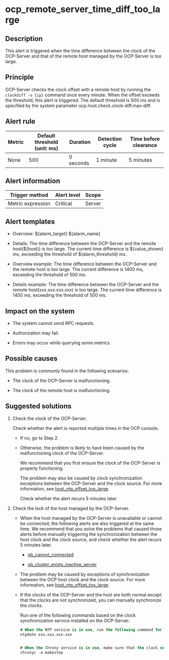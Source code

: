 ocp_remote_server_time_diff_too_large
==========================================================

**Description**
------------------------------------

This alert is triggered when the time difference between the clock of the OCP-Server and that of the remote host managed by the OCP-Server is too large.

Principle
------------------------------

OCP-Server checks the clock offset with a remote host by running the `clockdiff -o {ip}` command once every minute. When the offset exceeds the threshold, this alert is triggered. The default threshold is 500 ms and is specified by the system parameter ocp.host.check.clock-diff.max-diff.

**Alert rule**
-----------------------------------

| Metric | Default threshold (unit: ms) | Duration  | Detection cycle | Time before clearance |
|--------|------------------------------|-----------|-----------------|-----------------------|
| None   | 500                          | 0 seconds | 1 minute        | 5 minutes             |

**Alert information**
------------------------------------------

|  Trigger method   | Alert level | Scope  |
|-------------------|-------------|--------|
| Metric expression | Critical    | Server |

**Alert templates**
----------------------------------------

* Overview: ${alarm_target} ${alarm_name}

* Details: The time difference between the OCP-Server and the remote host(${host}) is too large. The current time difference is ${value_shown} ms, exceeding the threshold of ${alarm_threshold} ms.

* Overview example: The time difference between the OCP-Server and the remote host is too large. The current difference is 1400 ms, exceeding the threshold of 500 ms.

* Details example: The time difference between the OCP-Server and the remote host(xxx.xxx.xxx.xxx) is too large. The current time difference is 1400 ms, exceeding the threshold of 500 ms.

**Impact on the system**
---------------------------------------------

* The system cannot send RPC requests.

* Authorization may fail.

* Errors may occur while querying some metrics.

Possible causes
------------------------------------

This problem is commonly found in the following scenarios:

* The clock of the OCP-Server is malfunctioning.

* The clock of the remote host is malfunctioning.

Suggested solutions
----------------------------------------

1. Check the clock of the OCP-Server.

   Check whether the alert is reported multiple times in the OCP console.
   * If no, go to Step 2.

   * Otherwise, the problem is likely to have been caused by the malfunctioning clock of the OCP-Server.

     We recommend that you first ensure the clock of the OCP-Server is properly functioning.

     The problem may also be caused by clock synchronization exceptions between the OCP-Server and the clock source. For more information, see [host_ntp_offset_too_large](../300.application-alert/2000.host_ntp_offset_too_large.md).

     Check whether the alert recurs 5 minutes later.

2. Check the lock of the host managed by the OCP-Server.

   * When the host managed by the OCP-Server is unavailable or cannot be connected, the following alerts are also triggered at the same time. We recommend that you solve the problems that caused those alerts before manually triggering the synchronization between the host clock and the clock source, and check whether the alert recurs 5 minutes later.

     * [ob_cannot_connected](../200.ob-alert/100.ob_cannot_connected.md)

     * [ob_cluster_exists_inactive_server](../200.ob-alert/400.ob_cluster_exists_inactive_server.md)

   * The problem may be caused by exceptions of synchronization between the OCP host clock and the clock source. For more information, see [host_ntp_offset_too_large](../300.application-alert/2000.host_ntp_offset_too_large.md).

   * If the clocks of the OCP-Server and the host are both normal except that the clocks are not synchronized, you can manually synchronize the clocks.

     Run one of the following commands based on the clock synchronization service installed on the OCP-Server.

     ```sql
     # When the NTP service is in use, run the following command for synchronization (xxx.xxx.xxx.xxx indicates the IP address of the clock source that must be specified): 
     ntpdate xxx.xxx.xxx.xxx
     
     
     # When the Chrony service is in use, make sure that the clock source has been configured in the /etc/chrony.conf file and run the following command for synchronization: 
     chronyc -a makestep
     ```
